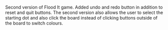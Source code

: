 Second version of Flood It game. Added undo and redo button in addition to reset and quit buttons. The second version also allows the user to select the starting dot and also click the board instead of clicking buttons outside of the board to switch colours.
